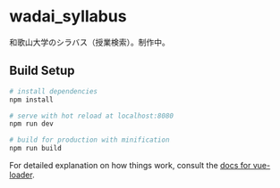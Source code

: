 # wadai_syllabus

<p>和歌山大学のシラバス（授業検索）。制作中。</p>

## Build Setup

``` bash
# install dependencies
npm install

# serve with hot reload at localhost:8080
npm run dev

# build for production with minification
npm run build
```

For detailed explanation on how things work, consult the [docs for vue-loader](http://vuejs.github.io/vue-loader).
